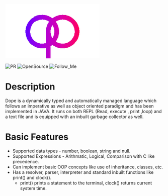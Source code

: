 ![dope](https://github.com/OverPoweredDev/dope/blob/master/images/dope-1.png)

![PR](https://img.shields.io/badge/PRs-welcome-red?style=for-the-badge)
![OpenSource](https://img.shields.io/badge/Open-Source-greun?style=for-the-badge)
![Follow_Me](https://img.shields.io/github/followers/OverPoweredDev?style=for-the-badge)

# Description

Dope is a dynamically typed and automatically managed language which follows an imperative as well as object oriented paradigm and has been implemented in JAVA.
It runs on both REPL (Read, execute , print ,loop) and a text file and is equipped with an inbuilt garbage collector as well.

# Basic Features 

- Supported data types - number, boolean, string and null.
- Supported Expressions - Arithmatic, Logical, Comparison with C like precedence. 
- Can implement basic OOP concepts like use of inheritance, classes, etc.
- Has a resolver, parser, interpreter and standard inbuilt functions like print() and clock().
  - print() prints a statement to the terminal, clock() returns current system time.
